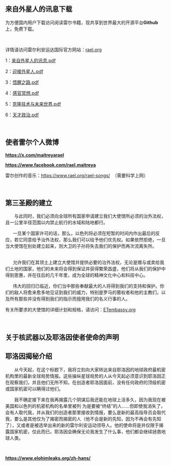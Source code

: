 <h2>
	<strong>来自外星人的讯息下载</strong>
</h2>
为方便国内用户下载访问阅读雷尔书籍，现共享到世界最大的开源平台<strong>G</strong><strong>ithub</strong>上，免费下载。
<p>
	<br />
</p>
<p>
	详情请访问雷尔利安运达国际官方网站：<a href="rael.org" target="_blank">rael.org</a> 
</p>
<p>
	1：<a href="https://github.com/ufobook/rael/blob/main/%E6%9D%A5%E8%87%AA%E5%A4%96%E6%98%9F%E4%BA%BA%E7%9A%84%E8%AE%AF%E6%81%AF.pdf" target="_blank">来自外星人的讯息.pdf</a> 
</p>
<p>
	2：<a href="https://github.com/ufobook/rael/blob/main/%E8%BF%8E%E6%8E%A5%E5%A4%96%E6%98%9F%E4%BA%BA.pdf" target="_blank">迎接外星人.pdf</a> 
</p>
<p>
	3：<a href="https://github.com/ufobook/rael/blob/main/%E8%A7%89%E9%86%92%E4%B9%8B%E8%B7%AF.pdf" target="_blank">悟醒之路.pdf</a> 
</p>
<p>
	4：<a href="https://github.com/ufobook/rael/blob/main/%E6%84%9F%E5%AE%98%E5%86%A5%E6%83%B3.pdf" target="_blank">感官冥想.pdf</a> 
</p>
<p>
	5：<a class="Link--primary" href="https://github.com/ufobook/rael/blob/main/%E5%85%8B%E9%9A%86%E6%8A%80%E6%9C%AF%E4%B8%8E%E6%9C%AA%E6%9D%A5%E4%B8%96%E7%95%8C.pdf">克隆技术与未来世界.pdf</a> 
</p>
<p>
	6：<a href="https://github.com/ufobook/rael/blob/main/%E5%A4%A9%E6%89%8D%E6%94%BF%E6%B2%BB.pdf" target="_blank">天才政治.pdf</a> 
</p>
<p>
	<br />
</p>
<h2>
	<strong>使者雷尔个人微博</strong> 
</h2>
<p>
	<strong><a href="https://x.com/maitreyarael" target="_blank">https://x.com/maitreyarael</a><br />
</strong> 
</p>
<p>
	<strong><a href="https://www.facebook.com/rael.maitreya" target="_blank">https://www.facebook.com/rael.maitreya</a></strong> 
</p>
<p>
	雷尔创作的音乐：<a href="https://www.rael.org/rael-songs/" target="_blank">https://www.rael.org/rael-songs/</a>&nbsp; （需要科学上网）
</p>
<p>
	<strong><br />
</strong> 
</p>
<h3>
</h3>
<h2 style="font-family:&quot;font-size:1.3em;font-weight:600;text-align:center;background-color:#FFFFFF;">
	<strong>第三圣殿的建立</strong> 
</h2>
<p>
	&emsp;&emsp;与此同时，我们必须向全球所有国家申请建立我们大使馆所必须的治外法权，且一公里半径范围以内禁止航行的水域和陆地都行。
&emsp;&emsp;
</p>
<p>
	&nbsp; &nbsp; &nbsp; 一旦某个国家许可的话，那么，以色列将必须在短暂的时间内作出最后的反应，若它同意给予治外法权，那么我们可以给予他们优先权。如果依然拒绝，一旦当大使馆在别处建立起来，则大卫的子孙将失去我们的保护而再次流离失所。
&emsp;&emsp;
</p>
<p>
	<span>&nbsp; &nbsp; &nbsp;&nbsp;</span>允许我们在其领土上建立大使馆并提供必要的治外法权，无论是赠与或卖给我们土地的国家，他们的未来将会得到保证并获得繁荣昌盛，他们将从我们的保护中得到恩惠，并在往后的几千年里，成为全球的精神文化中心和科技中心。
&emsp;&emsp;
</p>
<p>
	<span>&nbsp; &nbsp; &nbsp;&nbsp;</span>伟大的回归已临近，你们当中那些奉献最大的人将得到我们的支持和保护。你们的敌人将愈来愈多地见证到我们的威力，特别是罗马的篡权者和他的主教们，以及所有那些并没有得到我们的指示而擅用我们的名义行事的人。
</p>
<p>
	<span style="color:var( --e-global-color-text );font-family:&quot;font-size:12px;font-weight:normal;background-color:#FFFFFF;">有关所要求的大使馆的详细计划和规格，请访问：</span><a class="elementor-button elementor-button-link elementor-size-lg" href="https://etembassy.org/" target="_blank"><span class="elementor-button-content-wrapper" style="text-decoration:inherit;"><span class="elementor-button-text" style="text-decoration:inherit;">ETembassy.org</span></span></a>
</p>
<p>
	<br />
</p>
<h2>
	关于核武器以及耶洛因使者使命的声明
</h2>
<h2>
</h2>
<p>
	<h2>
		<strong>耶洛因揭秘介绍</strong>
	</h2>
	<p>
		<strong></strong>
	</p>
<span>&emsp;&emsp;</span><span>从今天起，在这个标题下，我将立刻向大家转达来自耶洛因的地球政府最机密机构里的最新全球局势情报。这些操纵星球局势的人从今天起必须意识到耶洛因正在观察我们，并且他们无所不知，在创造者耶洛因面前，没有任何政府的顶级机密或国家机密可以瞒得过他们。</span>
</p>
<p>
	<span>&emsp;&emsp;</span><span>我不确定接下来在我再揭露几个阴谋后我还能在地球上活多久，因为我现在被美国和以色列的机密机构的名单里被列 为是要被“终结”的人……但即使我消失了，会有人取代我，并从我们的创造者那里接收到情报，要么是新的最高指导员会取代我，要么是其他仅为了揭密而揭密的人（他不会是新的先知，因为不再会有先知了），又或者是被选举出来的新的雷尔利安运动领导人。他的使命将是并仅限于揭露国家机密，仅此而已。耶洛因会确保无论我发生了什么事，他们都会继续拯救地球人类。</span><strong><strong></strong></strong><span></span>
	<p>
		<br />
	</p>
	<p>
		<strong><a href="https://www.elohimleaks.org/zh-hans/" target="_blank">https://www.elohimleaks.org/zh-hans/</a></strong>
	</p>
</p>
<p>
	<br />
</p>
